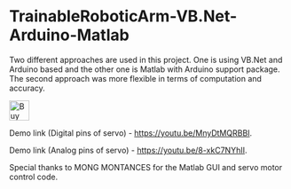 # TrainableRoboticArm-VB.Net-Arduino-Matlab
Two different approaches  are used in this project. One is using VB.Net and Arduino based and the other one is Matlab with Arduino support package. The second approach was more flexible in terms of computation and accuracy.

<a href='https://ko-fi.com/Y8Y31LBT4' target='_blank'><img height='36' style='border:0px;height:36px;' src='https://cdn.ko-fi.com/cdn/kofi3.png?v=2' border='0' alt='Buy Me a Coffee at ko-fi.com' /></a>

Demo link (Digital pins of servo) - https://youtu.be/MnyDtMQRBBI.

Demo link (Analog pins of servo) - https://youtu.be/8-xkC7NYhII.

Special thanks to MONG MONTANCES for the Matlab GUI and servo motor control code. 
